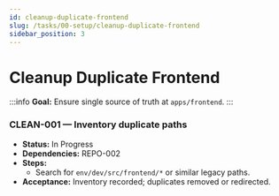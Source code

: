 ```yaml
---
id: cleanup-duplicate-frontend
slug: /tasks/00-setup/cleanup-duplicate-frontend
sidebar_position: 3
---
```


# Cleanup Duplicate Frontend

:::info **Goal:** Ensure single source of truth at `apps/frontend`. :::

### CLEAN-001 — Inventory duplicate paths

- **Status:** In Progress
- **Dependencies:** REPO-002
- **Steps:**
  - Search for `env/dev/src/frontend/*` or similar legacy paths.
- **Acceptance:** Inventory recorded; duplicates removed or redirected.
